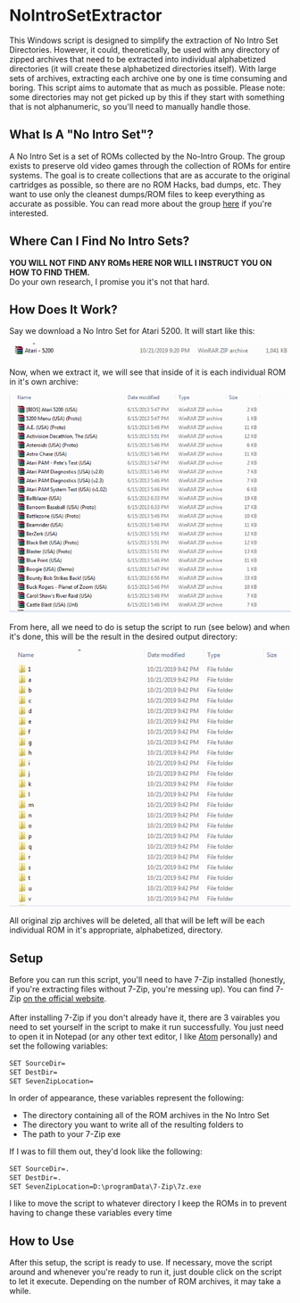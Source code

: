 # NoIntroSetExtractor
This Windows script is designed to simplify the extraction of No Intro Set Directories. However, it could, theoretically, be used with any directory of zipped archives that need to be extracted into individual alphabetized directories (it will create these alphabetized directories itself). With large sets of archives, extracting each archive one by one is time consuming and boring. This script aims to automate that as much as possible. Please note: some directories may not get picked up by this if they start with something that is not alphanumeric, so you'll need to manually handle those.

## What Is A "No Intro Set"?
A No Intro Set is a set of ROMs collected by the No-Intro Group. The group exists to preserve old video games through the collection of ROMs for entire systems.  The goal is to create collections that are as accurate to the original cartridges as possible, so there are no ROM Hacks, bad dumps, etc. They want to use only the cleanest dumps/ROM files to keep everything as accurate as possible. You can read more about the group [here](http://www.no-intro.org/index.html) if you're interested.

## Where Can I Find No Intro Sets?
**YOU WILL NOT FIND ANY ROMs HERE NOR WILL I INSTRUCT YOU ON HOW TO FIND THEM.**<br/>
Do your own research, I promise you it's not that hard.

## How Does It Work?
Say we download a No Intro Set for Atari 5200. It will start like this:

![step1](https://github.com/timmonfette1/NoIntroSetExtractor/blob/master/READMEImages/Step1.png)

Now, when we extract it, we will see that inside of it is each individual ROM in it's own archive:

![step2](https://github.com/timmonfette1/NoIntroSetExtractor/blob/master/READMEImages/Step2.png)

From here, all we need to do is setup the script to run (see below) and when it's done, this will be the result in the desired output directory:

![step3](https://github.com/timmonfette1/NoIntroSetExtractor/blob/master/READMEImages/Step3.png)

All original zip archives will be deleted, all that will be left will be each individual ROM in it's appropriate, alphabetized, directory.

## Setup
Before you can run this script, you'll need to have 7-Zip installed (honestly, if you're extracting files without 7-Zip, you're messing up).  You can find 7-Zip [on the official website](https://www.7-zip.org/).<br/><br/>
After installing 7-Zip if you don't already have it, there are 3 vairables you need to set yourself in the script to make it run successfully. You just need to open it in Notepad (or any other text editor, I like [Atom](https://atom.io/) personally) and set the following variables:
```
SET SourceDir=
SET DestDir=
SET SevenZipLocation=
```
In order of appearance, these variables represent the following:
- The directory containing all of the ROM archives in the No Intro Set
- The directory you want to write all of the resulting folders to
- The path to your 7-Zip exe

If I was to fill them out, they'd look like the following:
```
SET SourceDir=.
SET DestDir=.
SET SevenZipLocation=D:\programData\7-Zip\7z.exe
```
I like to move the script to whatever directory I keep the ROMs in to prevent having to change these variables every time

## How to Use
After this setup, the script is ready to use. If necessary, move the script around and whenever you're ready to run it, just double click on the script to let it execute. Depending on the number of ROM archives, it may take a while.
